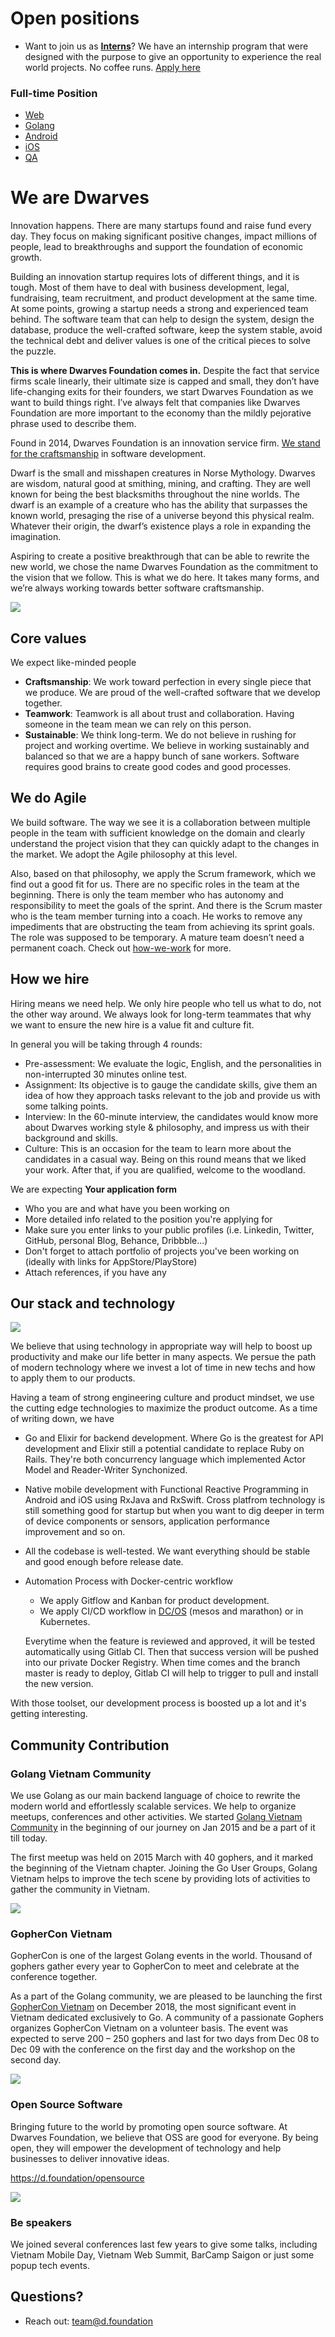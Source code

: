 # Open positions

- Want to join us as [**Interns**](/open-positions/Intern.md)? We have an internship program that were designed with the purpose to give an opportunity to experience the real world projects. No coffee runs. [Apply here](/open-positions/Intern.md)

### Full-time Position

- [Web](/open-positions/Frontend.md)
- [Golang](/open-positions/Golang.md)
- [Android](/open-positions/Android.md)
- [iOS](/open-positions/iOS.md)
- [QA](/open-positions/QA.md)

# We are Dwarves

Innovation happens. There are many startups found and raise fund every day. They focus on making significant positive changes, impact millions of people, lead to breakthroughs and support the foundation of economic growth.

Building an innovation startup requires lots of different things, and it is tough. Most of them have to deal with business development, legal, fundraising, team recruitment, and product development at the same time. At some points, growing a startup needs a strong and experienced team behind. The software team that can help to design the system, design the database, produce the well-crafted software, keep the system stable, avoid the technical debt and deliver values is one of the critical pieces to solve the puzzle.

**This is where Dwarves Foundation comes in.**
Despite the fact that service firms scale linearly, their ultimate size is capped and small, they don’t have life-changing exits for their founders, we start Dwarves Foundation as we want to build things right. I’ve always felt that companies like Dwarves Foundation are more important to the economy than the mildly pejorative phrase used to describe them.

Found in 2014, Dwarves Foundation is an innovation service firm. [We stand for the craftsmanship](/additional-info/what-we-stand-for.md) in software development.

Dwarf is the small and misshapen creatures in Norse Mythology. Dwarves are wisdom, natural good at smithing, mining, and crafting. They are well known for being the best blacksmiths throughout the nine worlds. The dwarf is an example of a creature who has the ability that surpasses the known world, presaging the rise of a universe beyond this physical realm. Whatever their origin, the dwarf’s existence plays a role in expanding the imagination.

Aspiring to create a positive breakthrough that can be able to rewrite the new world, we chose the name Dwarves Foundation as the commitment to the vision that we follow. This is what we do here. It takes many forms, and we’re always working towards better software craftsmanship.

![](/images/team.png)

## Core values

We expect like-minded people

- **Craftsmanship**: We work toward perfection in every single piece that we produce. We are proud of the well-crafted software that we develop together.
- **Teamwork**: Teamwork is all about trust and collaboration. Having someone in the team mean we can rely on this person.
- **Sustainable**: We think long-term. We do not believe in rushing for project and working overtime. We believe in working sustainably and balanced so that we are a happy bunch of sane workers. Software requires good brains to create good codes and good processes.

## We do Agile

We build software. The way we see it is a collaboration between multiple people in the team with sufficient knowledge on the domain and clearly understand the project vision that they can quickly adapt to the changes in the market. We adopt the Agile philosophy at this level.

Also, based on that philosophy, we apply the Scrum framework, which we find out a good fit for us. There are no specific roles in the team at the beginning. There is only the team member who has autonomy and responsibility to meet the goals of the sprint. And there is the Scrum master who is the team member turning into a coach. He works to remove any impediments that are obstructing the team from achieving its sprint goals. The role was supposed to be temporary. A mature team doesn’t need a permanent coach. Check out [how-we-work](/additional-info/how-we-work.md) for more.

## How we hire

Hiring means we need help. We only hire people who tell us what to do, not the other way around. We always look for long-term teammates that why we want to ensure the new hire is a value fit and culture fit.

In general you will be taking through 4 rounds:
- Pre-assessment: We evaluate the logic, English, and the personalities in non-interrupted 30 minutes online test.
- Assignment: Its objective is to gauge the candidate skills, give them an idea of how they approach tasks relevant to the job and provide us with some talking points.
- Interview: In the 60-minute interview, the candidates would know more about Dwarves working style & philosophy, and impress us with their background and skills.
- Culture: This is an occasion for the team to learn more about the candidates in a casual way. Being on this round means that we liked your work. After that, if you are qualified, welcome to the woodland.

We are expecting **Your application form**
  * Who you are and what have you been working on
  * More detailed info related to the position you're applying for
  * Make sure you enter links to your public profiles (i.e. Linkedin, Twitter, GitHub, personal Blog, Behance, Dribbble...)
  * Don't forget to attach portfolio of projects you've been working on (ideally with links for AppStore/PlayStore)
  * Attach references, if you have any

## Our stack and technology

![](images/tech-index.png)

We believe that using technology in appropriate way will help to boost up productivity and make our life better in many aspects. We persue the path of modern technology where we invest a lot of time in new techs and how to apply them to our products.

Having a team of strong engineering culture and product mindset, we use the cutting edge technologies to maximize the product outcome. As a time of writing down, we have

- Go and Elixir for backend development. Where Go is the greatest for API development and Elixir still a potential candidate to replace Ruby on Rails. They're both concurrency language which implemented Actor Model and Reader-Writer Synchonized.
- Native mobile development with Functional Reactive Programming in Android and iOS using RxJava and RxSwift. Cross platfrom technology is still something good for startup but when you want to dig deeper in term of device components or sensors, application performance improvement and so on.
- All the codebase is well-tested. We want everything should be stable and good enough before release date.
- Automation Process with Docker-centric workflow
    + We apply Gitflow and Kanban for product development.
    + We apply CI/CD workflow in [DC/OS](https://dcos.io) (mesos and marathon) or in Kubernetes.
    
    Everytime when the feature is reviewed and approved, it will be tested automatically using Gitlab CI. Then that success version will be pushed into our private Docker Registry. When time comes and the branch master is ready to deploy, Gitlab CI will help to trigger to pull and install the new version.

With those toolset, our development process is boosted up a lot and it's getting interesting.

## Community Contribution

### Golang Vietnam Community

We use Golang as our main backend language of choice to rewrite the modern world and effortlessly scalable services. We help to organize meetups, conferences and other activities. We started [Golang Vietnam Community](https://golang.org.vn) in the beginning of our journey on Jan 2015 and be a part of it till today. 

The first meetup was held on 2015 March with 40 gophers, and it marked the beginning of the Vietnam chapter. Joining the Go User Groups, Golang Vietnam helps to improve the tech scene by providing lots of activities to gather the community in Vietnam.

![](/images/golang-meetup.jpg)

### GopherCon Vietnam

GopherCon is one of the largest Golang events in the world. Thousand of gophers gather every year to GopherCon to meet and celebrate at the conference together.

As a part of the Golang community, we are pleased to be launching the first [GopherCon Vietnam](https://gophercon.vn) on December 2018, the most significant event in Vietnam dedicated exclusively to Go. A community of a passionate Gophers organizes GopherCon Vietnam on a volunteer basis. The event was expected to serve 200 – 250 gophers and last for two days from Dec 08 to Dec 09 with the conference on the first day and the workshop on the second day.

![](/images/gophercon-vietnam.jpg)

### Open Source Software

Bringing future to the world by promoting open source software. At Dwarves Foundation, we believe that OSS are good for everyone. By being open, they will empower the development of technology and help businesses to deliver innovative ideas.

https://d.foundation/opensource

![](/images/oss.png)

### Be speakers

We joined several conferences last few years to give some talks, including Vietnam Mobile Day, Vietnam Web Summit, BarCamp Saigon or just some popup tech events.

## Questions?

- Reach out: [team@d.foundation](mailto:team@d.foundation)
